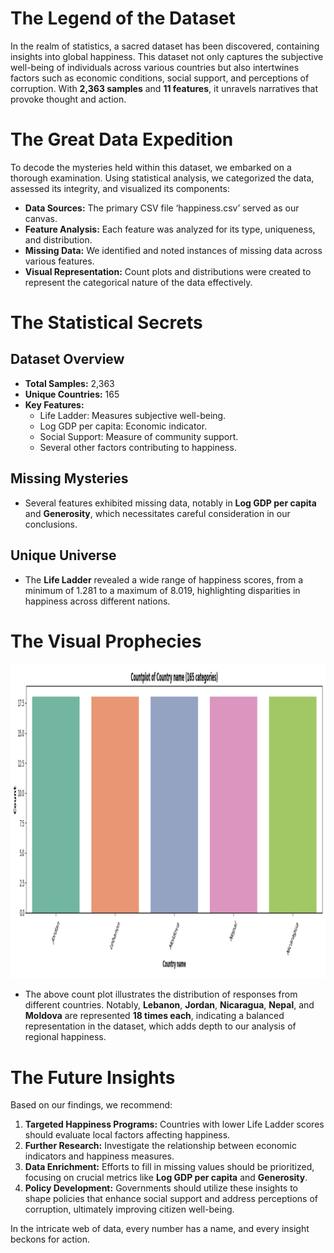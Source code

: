 # The Legend of the Dataset
In the realm of statistics, a sacred dataset has been discovered, containing insights into global happiness. This dataset not only captures the subjective well-being of individuals across various countries but also intertwines factors such as economic conditions, social support, and perceptions of corruption. With **2,363 samples** and **11 features**, it unravels narratives that provoke thought and action.

# The Great Data Expedition
To decode the mysteries held within this dataset, we embarked on a thorough examination. Using statistical analysis, we categorized the data, assessed its integrity, and visualized its components:
- **Data Sources:** The primary CSV file ‘happiness.csv’ served as our canvas.
- **Feature Analysis:** Each feature was analyzed for its type, uniqueness, and distribution.
- **Missing Data:** We identified and noted instances of missing data across various features.
- **Visual Representation:** Count plots and distributions were created to represent the categorical nature of the data effectively. 

# The Statistical Secrets
## Dataset Overview
- **Total Samples:** 2,363
- **Unique Countries:** 165
- **Key Features:**
  - Life Ladder: Measures subjective well-being.
  - Log GDP per capita: Economic indicator.
  - Social Support: Measure of community support.
  - Several other factors contributing to happiness.

## Missing Mysteries
- Several features exhibited missing data, notably in **Log GDP per capita** and **Generosity**, which necessitates careful consideration in our conclusions.

## Unique Universe
- The **Life Ladder** revealed a wide range of happiness scores, from a minimum of 1.281 to a maximum of 8.019, highlighting disparities in happiness across different nations.

# The Visual Prophecies
![Countplot of Country name](happiness_categorical_columns_countplots.png)
- The above count plot illustrates the distribution of responses from different countries. Notably, **Lebanon**, **Jordan**, **Nicaragua**, **Nepal**, and **Moldova** are represented **18 times each**, indicating a balanced representation in the dataset, which adds depth to our analysis of regional happiness.

# The Future Insights
Based on our findings, we recommend:
1. **Targeted Happiness Programs:** Countries with lower Life Ladder scores should evaluate local factors affecting happiness.
2. **Further Research:** Investigate the relationship between economic indicators and happiness measures.
3. **Data Enrichment:** Efforts to fill in missing values should be prioritized, focusing on crucial metrics like **Log GDP per capita** and **Generosity**.
4. **Policy Development:** Governments should utilize these insights to shape policies that enhance social support and address perceptions of corruption, ultimately improving citizen well-being.

In the intricate web of data, every number has a name, and every insight beckons for action.